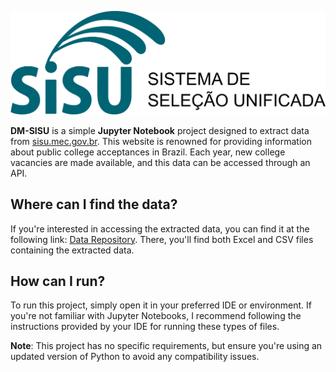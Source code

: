 <p align="center">
  <img src="./.github/sisu-logo-1.png" alt="SISU" />
</p>

**DM-SISU** is a simple **Jupyter Notebook** project designed to extract data from [sisu.mec.gov.br](https://sisu.mec.gov.br). This website is renowned for providing information about public college acceptances in Brazil. Each year, new college vacancies are made available, and this data can be accessed through an API.

## Where can I find the data?

If you're interested in accessing the extracted data, you can find it at the following link: [Data Repository](https://drive.google.com/drive/folders/10crNoixU1iFUMOiZUHQL52ernK_pAUig?usp=drive_link). There, you'll find both Excel and CSV files containing the extracted data.

## How can I run?

To run this project, simply open it in your preferred IDE or environment. If you're not familiar with Jupyter Notebooks, I recommend following the instructions provided by your IDE for running these types of files.

**Note**: This project has no specific requirements, but ensure you're using an updated version of Python to avoid any compatibility issues.
